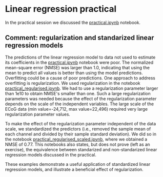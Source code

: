 # Linear regression practical

In the practical session we discussed the [practical.ipynb](practical.ipynb) notebook.

## Comment: regularization and standarized linear regression models

The predictions of the linear regression model to data not used to estimate its coefficients in the [practical.ipynb](practical.ipynb) notebook were poor. The normalized mean-square error (NMSE) was larger than 1.0, indicating that using the mean to predict all values is better than using the model predictions. Overfitting could be a cause of poor predictions. One approach to address overfitting is regularization. We used regularization in the notebook [practical_regularised.ipynb](practical_regularised.ipynb). We had to use a regularization parameter larger than 1e10 to obtain NMSE's smaller than one. Such a large regularization parameters was needed because the effect of the regularization parameter depends on the scale of the independent variables. The large scale of the ECoG data (min value=-24,712, max value=22,496) required very large regularization parameter values.

To make the effect of the regularization parameter independent of the data scale, we standardized the predictors (i.e., removed the sample mean of each channel and divided by their sample standard deviation). We did so in the notebook
[practical_regularised_scaled.ipynb](practical_regularised_scaled.ipynb), where we obtained a NMSE of 0.77. This notebooks also states, but does not prove (left as an exercise), the equivalence between standarized and non-standarized linear regression models discussed in the practical.

These examples demonstrate a useful application of standardized linear regression models, and illustrate a beneficial effect of regularization.
